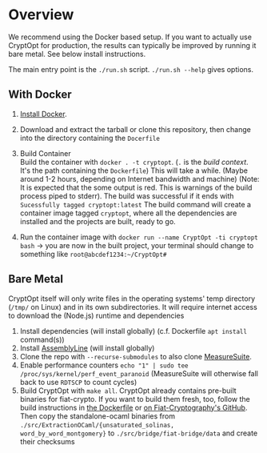 # Overview 

We recommend using the Docker based setup.
If you want to actually use CryptOpt for production, the results can typically be improved by running it bare metal.
See below install instructions.

The main entry point is the `./run.sh` script.
`./run.sh --help` gives options.

## With Docker

1. [Install Docker](https://docs.docker.com/get-docker).
1. Download and extract the tarball or clone this repository, then change into the directory containing the `Docerfile`
1. Build Container  
Build the container with `docker . -t cryptopt`. (`.` is the *build context*. It's the path containing the `Dockerfile`)
This will take a while. (Maybe around 1-2 hours, depending on Internet bandwidth and machine) (Note: It is expected that the some output is red. This is warnings of the build process piped to stderr).
The build was successful if it ends with `Sucessfully tagged cryptopt:latest`
The build command will create a container image tagged `cryptopt`, where all the dependencies are installed and the projects are built, ready to go.

1. Run the container image with `docker run --name CryptOpt -ti cryptopt bash` -> you are now in the built project, your terminal should change to something like `root@abcdef1234:~/CryptOpt#`


## Bare Metal
CryptOpt itself will only write files in the operating systems' temp directory (`/tmp/` on Linux) and in its own subdirectories.
It will require internet access to download the (Node.js) runtime and dependencies

1. Install dependencies (will install globally) (c.f. Dockerfile `apt install` command(s))
1. Install [AssemblyLine](https://github.com/0xADE1A1DE/Assemblyline) (will install globally)
1. Clone the repo with `--recurse-submodules` to also clone [MeasureSuite](https://github.com/0xADE1A1DE/MeasureSuite).
1. Enable performance counters `echo "1" | sudo tee /proc/sys/kernel/perf_event_paranoid` (MeasureSuite will otherwise fall back to use `RDTSCP` to count cycles)
1. Build CryptOpt with `make all`.
CryptOpt already contains pre-built binaries for fiat-crypto.
If you want to build them fresh, too, follow the build instructions in [the Dockerfile](./Dockerfile) or [on Fiat-Cryptography's GitHub](https://github.com/mit-plv/fiat-crypto).
Then copy the standalone-ocaml binaries from `./src/ExtractionOCaml/{unsaturated_solinas, word_by_word_montgomery}` to `./src/bridge/fiat-bridge/data` and create their checksums
